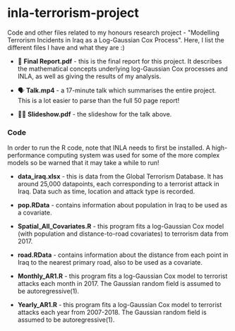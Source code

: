 # inla-terrorism-project
Code and other files related to my honours research project - "Modelling Terrorism Incidents in Iraq as a Log-Gaussian Cox Process". Here, I list the different files I have and what they are :)

- 📒 **Final Report.pdf** - this is the final report for this project. It describes the mathematical concepts underlying log-Gaussian Cox processes and INLA, as well as giving the results of my analysis. 

- 🗣 **Talk.mp4** - a 17-minute talk which summarises the entire project. This is a lot easier to parse than the full 50 page report!

- 👩‍🏫 **Slideshow.pdf** - the slideshow for the talk above.

### Code
In order to run the R code, note that INLA needs to first be installed. A high-performance computing system was used for some of the more complex models so be warned that it may take a while to run!

- **data_iraq.xlsx** - this is data from the Global Terrorism Database. It has around 25,000 datapoints, each corresponding to a terrorist attack in Iraq. Data such as time, location and attack type is recorded. 

- **pop.RData** - contains information about population in Iraq to be used as a covariate.

- **Spatial_All_Covariates.R** - this program fits a log-Gaussian Cox model (with population and distance-to-road covariates) to terrorism data from 2017.

- **road.RData** - contains information about the distance from each point in Iraq to the nearest primary road, also to be used as a covariate.

- **Monthly_AR1.R** - this program fits a log-Gaussian Cox model to terrorist attacks each month in 2017. The Gaussian random field is assumed to be autoregressive(1).

- **Yearly_AR1.R** - this program fits a log-Gaussian Cox model to terrorist attacks each year from 2007-2018. The Gaussian random field is assumed to be autoregressive(1).
